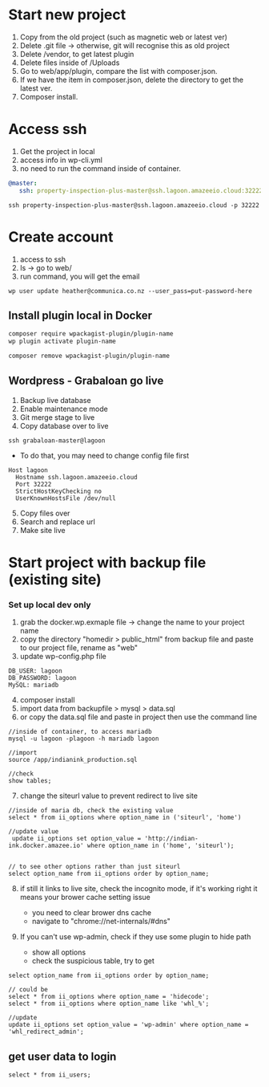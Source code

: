 # Start new project
1. Copy from the old project (such as magnetic web or latest ver)
2. Delete .git file -> otherwise, git will recognise this as old project
2. Delete /vendor, to get latest plugin
3. Delete files inside of /Uploads
3. Go to web/app/plugin, compare the list with composer.json.
4. If we have the item in composer.json, delete the directory to get the latest ver.
5. Composer install.


# Access ssh
1. Get the project in local
2. access info in wp-cli.yml
3. no need to run the command inside of container.
```yml
@master:
   ssh: property-inspection-plus-master@ssh.lagoon.amazeeio.cloud:32222

```
```
ssh property-inspection-plus-master@ssh.lagoon.amazeeio.cloud -p 32222
```

# Create account
1. access to ssh
2. ls -> go to web/
3. run command, you will get the email
```
wp user update heather@communica.co.nz --user_pass=put-password-here
```

## Install plugin local in Docker
```zsh
composer require wpackagist-plugin/plugin-name
wp plugin activate plugin-name

composer remove wpackagist-plugin/plugin-name
```

## Wordpress - Grabaloan go live
1. Backup live database
2. Enable maintenance mode
3. Git merge stage to live
4. Copy database over to live
```
ssh grabaloan-master@lagoon 
```

- To do that, you may need to change config file first
```
Host lagoon
  Hostname ssh.lagoon.amazeeio.cloud
  Port 32222
  StrictHostKeyChecking no
  UserKnownHostsFile /dev/null
```

5. Copy files over
6. Search and replace url
7. Make site live


# Start project with backup file (existing site)

### Set up local dev only
1. grab the docker.wp.exmaple file  -> change the name to your project name
2. copy the directory  "homedir > public_html" from backup file and paste to our project file, rename as "web"
3. update wp-config.php file
```
DB_USER: lagoon
DB_PASSWORD: lagoon
MySQL: mariadb
```
4. composer install
5. import data from backupfile > mysql > data.sql 
6. or copy the data.sql file and paste in project then use the command line
```
//inside of container, to access mariadb
mysql -u lagoon -plagoon -h mariadb lagoon

//import
source /app/indianink_production.sql 

//check 
show tables;
```
7. change the siteurl value to prevent redirect to live site

```
//inside of maria db, check the existing value
select * from ii_options where option_name in ('siteurl', 'home')

//update value
 update ii_options set option_value = 'http://indian-ink.docker.amazee.io' where option_name in ('home', 'siteurl');


// to see other options rather than just siteurl
select option_name from ii_options order by option_name;
```

8. if still it links to live site, check the incognito mode, if it's working right it means your brower cache setting issue
   - you need to clear brower dns cache
   - navigate to "chrome://net-internals/#dns"

9. If you can't use wp-admin, check if they use some plugin to hide path
   - show all options 
   - check the suspicious table, try to get

```
select option_name from ii_options order by option_name;

// could be
select * from ii_options where option_name = 'hidecode';
select * from ii_options where option_name like 'whl_%';

//update
update ii_options set option_value = 'wp-admin' where option_name = 'whl_redirect_admin';

```


## get user data to login
```
select * from ii_users;
```

